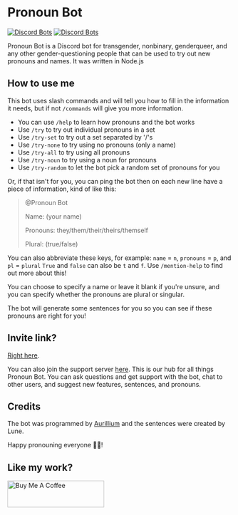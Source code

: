 # Pronoun Bot
[![Discord Bots](https://top.gg/api/widget/servers/983907393823969312.svg)](https://top.gg/bot/983907393823969312) [![Discord Bots](https://top.gg/api/widget/upvotes/983907393823969312.svg)](https://top.gg/bot/983907393823969312)

Pronoun Bot is a Discord bot for transgender, nonbinary, genderqueer, and any other gender-questioning people that can be used to try out new pronouns and names. It was written in Node.js

## How to use me

This bot uses slash commands and will tell you how to fill in the information it needs, but if not `/commands` will give you more information.
- You can use `/help` to learn how pronouns and the bot works
- Use `/try` to try out individual pronouns in a set
- Use `/try-set` to try out a set separated by '/'s
- Use `/try-none` to try using no pronouns (only a name)
- Use `/try-all` to try using all pronouns
- Use `/try-noun` to try using a noun for pronouns
- Use `/try-random` to let the bot pick a random set of pronouns for you

Or, if that isn't for you, you can ping the bot then on each new line have a piece of information, kind of like this:
> @Pronoun Bot
> 
> Name: (your name)
> 
> Pronouns: they/them/their/theirs/themself
> 
> Plural: (true/false)

You can also abbreviate these keys, for example: `name` = `n`, `pronouns` = `p`, and `pl` = `plural`
`True` and `false` can also be `t` and `f`. Use `/mention-help` to find out more about this!

You can choose to specify a name or leave it blank if you're unsure, and you can specify whether the pronouns are plural or singular.

The bot will generate some sentences for you so you can see if these pronouns are right for you!

## Invite link?

[Right here](https://discord.com/api/oauth2/authorize?client_id=983907393823969312&permissions=2147485696&scope=applications.commands%20bot).

You can also join the support server [here](https://discord.gg/ZnRzV469rJ).
This is our hub for all things Pronoun Bot. You can ask questions and get support with the bot, chat to other users, and suggest new features, sentences, and pronouns.

## Credits

The bot was programmed by [Aurillium](github.com/Aurillium) and the sentences were created by Lune.

Happy pronouning everyone 🏳️‍⚧️!

## Like my work?

<a href="https://www.buymeacoffee.com/aurillium" target="_blank"><img src="https://cdn.buymeacoffee.com/buttons/v2/default-red.png" alt="Buy Me A Coffee" style="height: 60px !important;width: 217px !important;" ></a>
